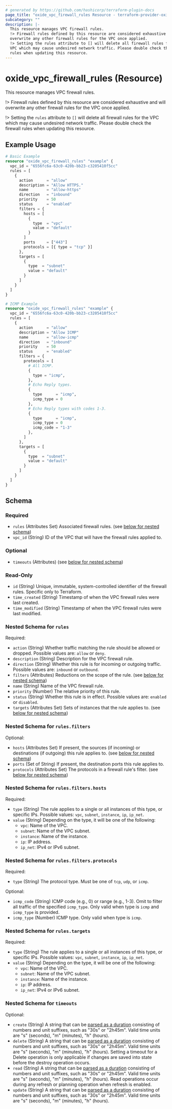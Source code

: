 ```yaml
---
# generated by https://github.com/hashicorp/terraform-plugin-docs
page_title: "oxide_vpc_firewall_rules Resource - terraform-provider-oxide"
subcategory: ""
description: |-
  This resource manages VPC firewall rules.
  !> Firewall rules defined by this resource are considered exhaustive and will
  overwrite any other firewall rules for the VPC once applied.
  !> Setting the rules attribute to [] will delete all firewall rules for the
  VPC which may cause undesired network traffic. Please double check the firewall
  rules when updating this resource.
---
```


# oxide_vpc_firewall_rules (Resource)

This resource manages VPC firewall rules.

!> Firewall rules defined by this resource are considered exhaustive and will
overwrite any other firewall rules for the VPC once applied.

!> Setting the `rules` attribute to `[]` will delete all firewall rules for the
VPC which may cause undesired network traffic. Please double check the firewall
rules when updating this resource.

## Example Usage

```terraform
# Basic Example
resource "oxide_vpc_firewall_rules" "example" {
  vpc_id = "6556fc6a-63c0-420b-bb23-c3205410f5cc"
  rules = [
    {
      action      = "allow"
      description = "Allow HTTPS."
      name        = "allow-https"
      direction   = "inbound"
      priority    = 50
      status      = "enabled"
      filters = {
        hosts = [
          {
            type  = "vpc"
            value = "default"
          }
        ]
        ports     = ["443"]
        protocols = [{ type = "tcp" }]
      },
      targets = [
        {
          type  = "subnet"
          value = "default"
        }
      ]
    }
  ]
}

# ICMP Example
resource "oxide_vpc_firewall_rules" "example" {
  vpc_id = "6556fc6a-63c0-420b-bb23-c3205410f5cc"
  rules = [
    {
      action      = "allow"
      description = "Allow ICMP"
      name        = "allow-icmp"
      direction   = "inbound"
      priority    = 50
      status      = "enabled"
      filters = {
        protocols = [
          # All ICMP.
          {
            type = "icmp",
          },
          # Echo Reply types.
          {
            type      = "icmp",
            icmp_type = 0
          },
          # Echo Reply types with codes 1-3.
          {
            type      = "icmp",
            icmp_type = 0
            icmp_code = "1-3"
          },
        ]
      },
      targets = [
        {
          type  = "subnet"
          value = "default"
        }
      ]
    }
  ]
}
```

<!-- schema generated by tfplugindocs -->
## Schema

### Required

- `rules` (Attributes Set) Associated firewall rules. (see [below for nested schema](#nestedatt--rules))
- `vpc_id` (String) ID of the VPC that will have the firewall rules applied to.

### Optional

- `timeouts` (Attributes) (see [below for nested schema](#nestedatt--timeouts))

### Read-Only

- `id` (String) Unique, immutable, system-controlled identifier of the firewall rules. Specific only to Terraform.
- `time_created` (String) Timestamp of when the VPC firewall rules were last created.
- `time_modified` (String) Timestamp of when the VPC firewall rules were last modified.

<a id="nestedatt--rules"></a>
### Nested Schema for `rules`

Required:

- `action` (String) Whether traffic matching the rule should be allowed or dropped. Possible values are: `allow` or `deny`.
- `description` (String) Description for the VPC firewall rule.
- `direction` (String) Whether this rule is for incoming or outgoing traffic. Possible values are: `inbound` or `outbound`.
- `filters` (Attributes) Reductions on the scope of the rule. (see [below for nested schema](#nestedatt--rules--filters))
- `name` (String) Name of the VPC firewall rule.
- `priority` (Number) The relative priority of this rule.
- `status` (String) Whether this rule is in effect. Possible values are: `enabled` or `disabled`.
- `targets` (Attributes Set) Sets of instances that the rule applies to. (see [below for nested schema](#nestedatt--rules--targets))

<a id="nestedatt--rules--filters"></a>
### Nested Schema for `rules.filters`

Optional:

- `hosts` (Attributes Set) If present, the sources (if incoming) or destinations (if outgoing) this rule applies to. (see [below for nested schema](#nestedatt--rules--filters--hosts))
- `ports` (Set of String) If present, the destination ports this rule applies to.
- `protocols` (Attributes Set) The protocols in a firewall rule's filter. (see [below for nested schema](#nestedatt--rules--filters--protocols))

<a id="nestedatt--rules--filters--hosts"></a>
### Nested Schema for `rules.filters.hosts`

Required:

- `type` (String) The rule applies to a single or all instances of this type, or specific IPs. Possible values: `vpc`, `subnet`, `instance`, `ip`, `ip_net`.
- `value` (String) Depending on the type, it will be one of the following:
  - `vpc`: Name of the VPC.
  - `subnet`: Name of the VPC subnet.
  - `instance`: Name of the instance.
  - `ip`: IP address.
  - `ip_net`: IPv4 or IPv6 subnet.


<a id="nestedatt--rules--filters--protocols"></a>
### Nested Schema for `rules.filters.protocols`

Required:

- `type` (String) The protocol type. Must be one of `tcp`, `udp`, or `icmp`.

Optional:

- `icmp_code` (String) ICMP code (e.g., 0) or range (e.g., 1-3). Omit to filter all traffic of the specified `icmp_type`. Only valid when type is `icmp` and `icmp_type` is provided.
- `icmp_type` (Number) ICMP type. Only valid when type is `icmp`.



<a id="nestedatt--rules--targets"></a>
### Nested Schema for `rules.targets`

Required:

- `type` (String) The rule applies to a single or all instances of this type, or specific IPs. Possible values: `vpc`, `subnet`, `instance`, `ip`, `ip_net`.
- `value` (String) Depending on the type, it will be one of the following:
  - `vpc`: Name of the VPC.
  - `subnet`: Name of the VPC subnet.
  - `instance`: Name of the instance.
  - `ip`: IP address.
  - `ip_net`: IPv4 or IPv6 subnet.



<a id="nestedatt--timeouts"></a>
### Nested Schema for `timeouts`

Optional:

- `create` (String) A string that can be [parsed as a duration](https://pkg.go.dev/time#ParseDuration) consisting of numbers and unit suffixes, such as "30s" or "2h45m". Valid time units are "s" (seconds), "m" (minutes), "h" (hours).
- `delete` (String) A string that can be [parsed as a duration](https://pkg.go.dev/time#ParseDuration) consisting of numbers and unit suffixes, such as "30s" or "2h45m". Valid time units are "s" (seconds), "m" (minutes), "h" (hours). Setting a timeout for a Delete operation is only applicable if changes are saved into state before the destroy operation occurs.
- `read` (String) A string that can be [parsed as a duration](https://pkg.go.dev/time#ParseDuration) consisting of numbers and unit suffixes, such as "30s" or "2h45m". Valid time units are "s" (seconds), "m" (minutes), "h" (hours). Read operations occur during any refresh or planning operation when refresh is enabled.
- `update` (String) A string that can be [parsed as a duration](https://pkg.go.dev/time#ParseDuration) consisting of numbers and unit suffixes, such as "30s" or "2h45m". Valid time units are "s" (seconds), "m" (minutes), "h" (hours).
